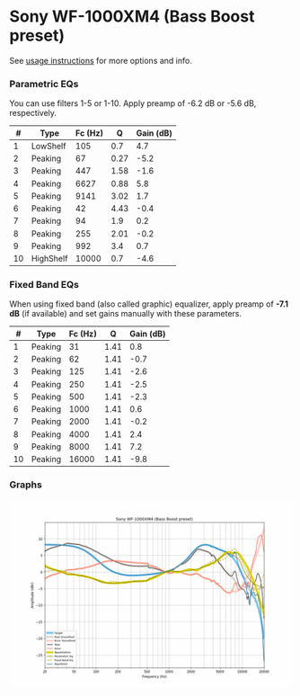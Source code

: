# Sony WF-1000XM4 (Bass Boost preset)
See [usage instructions](https://github.com/jaakkopasanen/AutoEq#usage) for more options and info.

### Parametric EQs
You can use filters 1-5 or 1-10. Apply preamp of -6.2 dB or -5.6 dB, respectively.

|   # | Type      |   Fc (Hz) |    Q |   Gain (dB) |
|-----|-----------|-----------|------|-------------|
|   1 | LowShelf  |       105 | 0.7  |         4.7 |
|   2 | Peaking   |        67 | 0.27 |        -5.2 |
|   3 | Peaking   |       447 | 1.58 |        -1.6 |
|   4 | Peaking   |      6627 | 0.88 |         5.8 |
|   5 | Peaking   |      9141 | 3.02 |         1.7 |
|   6 | Peaking   |        42 | 4.43 |        -0.4 |
|   7 | Peaking   |        94 | 1.9  |         0.2 |
|   8 | Peaking   |       255 | 2.01 |        -0.2 |
|   9 | Peaking   |       992 | 3.4  |         0.7 |
|  10 | HighShelf |     10000 | 0.7  |        -4.6 |

### Fixed Band EQs
When using fixed band (also called graphic) equalizer, apply preamp of **-7.1 dB** (if available) and set gains manually with these parameters.

|   # | Type    |   Fc (Hz) |    Q |   Gain (dB) |
|-----|---------|-----------|------|-------------|
|   1 | Peaking |        31 | 1.41 |         0.8 |
|   2 | Peaking |        62 | 1.41 |        -0.7 |
|   3 | Peaking |       125 | 1.41 |        -2.6 |
|   4 | Peaking |       250 | 1.41 |        -2.5 |
|   5 | Peaking |       500 | 1.41 |        -2.3 |
|   6 | Peaking |      1000 | 1.41 |         0.6 |
|   7 | Peaking |      2000 | 1.41 |        -0.2 |
|   8 | Peaking |      4000 | 1.41 |         2.4 |
|   9 | Peaking |      8000 | 1.41 |         7.2 |
|  10 | Peaking |     16000 | 1.41 |        -9.8 |

### Graphs
![](./Sony%20WF-1000XM4%20(Bass%20Boost%20preset).png)
